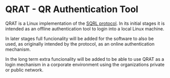 # QRAT  -  QR Authentication Tool

QRAT is a Linux implementation of the <a href="https://www.grc.com/sqrl/sqrl.htm">SQRL protocol</a>. In its initial stages it is intended as an offline authentication tool to login into a local Linux machine.

In later stages full funcionality will be added for the software to also be used, as originally intended by the protocol, as an online authentication mechanism. 

In the long term extra funcionality will be added to be able to use QRAT as a login mechanism in a corporate environment using the organizations private or public network.
